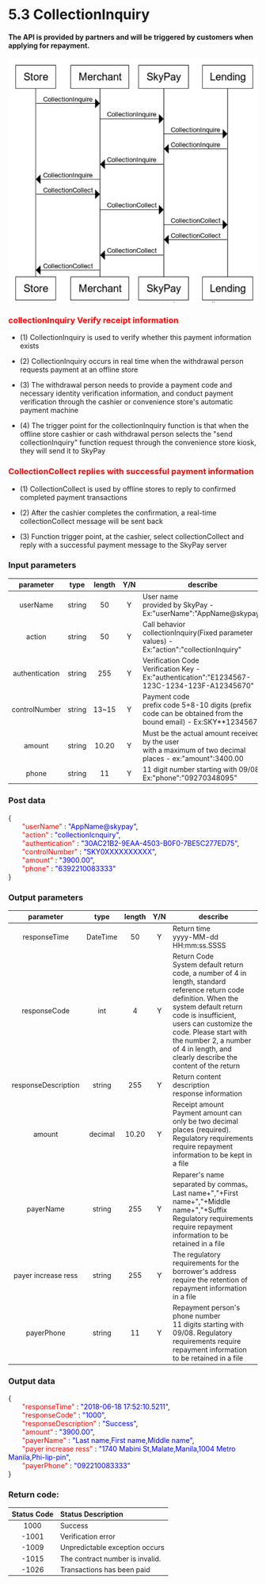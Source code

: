 # 5.3 CollectionInquiry
#### The API is provided by partners and will be triggered by customers when applying for repayment.


![](../public/收款交易顺序图1.png)



### <font color=red>collectionInquiry Verify receipt information</font>

- (1) CollectionInquiry is used to verify whether this payment information exists

- (2) CollectionInquiry occurs in real time when the withdrawal person requests payment at an offline store

- (3) The withdrawal person needs to provide a payment code and necessary identity verification information, and conduct payment verification through the cashier or convenience store's automatic payment machine

- (4) The trigger point for the collectionInquiry function is that when the offline store cashier or cash withdrawal person selects the "send collectionInquiry" function request through the convenience store kiosk, they will send it to SkyPay



### <font color=red>CollectionCollect replies with successful payment information</font>

- (1) CollectionCollect is used by offline stores to reply to confirmed completed payment transactions

- (2) After the cashier completes the confirmation, a real-time collectionCollect message will be sent back

- (3) Function trigger point, at the cashier, select collectionCollect and reply with a successful payment message to the SkyPay server

### Input parameters

| parameter                        |    type     | length   |Y/N |describe|
| :-------------------------: | :-----------: |:-----:|:---:|--------------------------------|   
|userName|string|50|Y|User name <br> provided by SkyPay - Ex:"userName":"AppName@skypay"|
|action|string|50|Y|Call behavior<br>collectionInquiry(Fixed parameter values) - Ex:"action":"collectionInquiry"|
|authentication |string |255|Y|Verification Code<br>  Verification Key - Ex:"authentication":"E1234567-123C-1234-123F-A12345670"|
|controlNumber|string|13~15|Y|Payment code <br> prefix code 5+8-10 digits (prefix code can be obtained from the bound email) - Ex:SKY**12345678|
|amount|string|10.20|Y|Must be the actual amount received by the user<br> with a maximum of two decimal places -  ex:"amount":3400.00|
|phone|string|11|Y|11 digit number starting with 09/08 <br> Ex:"phone":"09270348095"|

### Post data


{<br>
    <font color=red>&ensp;&ensp;&ensp;&ensp;"userName"</font> : <font color=blue>"AppName@skypay"</font>,<br>
    <font color=red>&ensp;&ensp;&ensp;&ensp;"action"</font> : <font color=blue>"collectionIcnquiry"</font>,<br>
    <font color=red>&ensp;&ensp;&ensp;&ensp;"authentication"</font> : <font color=blue>"30AC21B2-9EAA-4503-B0F0-7BE5C277ED75"</font>,<br>
    <font color=red>&ensp;&ensp;&ensp;&ensp;"controlNumber"</font> : <font color=blue>"SKY0XXXXXXXXXX"</font>,<br>
    <font color=red>&ensp;&ensp;&ensp;&ensp;"amount"</font> : <font color=blue>"3900.00"</font>,<br>
    <font color=red>&ensp;&ensp;&ensp;&ensp;"phone"</font> : <font color=blue>"6392210083333"</font><br>
}


### Output parameters
| parameter                        |    type     | length   |Y/N |describe|
| :-------------------------: | :-----------: |:-----:|:-----:|--------------------------------|   
|responseTime|DateTime|50|Y|Return time <br>yyyy-MM-dd HH:mm:ss.SSSS|
|responseCode|int|4|Y|Return Code<br> System default return code, a number of 4 in length, standard reference return code definition. When the system default return code is insufficient, users can customize the code. Please start with the number 2, a number of 4 in length, and clearly describe the content of the return|
|responseDescription|string|255| Y|Return content description<br> response information|
|amount|decimal|10.20|Y|Receipt amount <br> Payment amount can only be two decimal places (required). Regulatory requirements require repayment information to be kept in a file|
|payerName|string|255|Y|Reparer's name <br> separated by commas。Last name+","+First name+","+Middle name+","+Suffix Regulatory requirements require repayment information to be retained in a file|
|payer increase ress|string|255|Y|The regulatory requirements for the borrower's address require the retention of repayment information in a file|
|payerPhone|string|11|Y|Repayment person's phone number<br>11 digits starting with 09/08. Regulatory requirements require repayment information to be retained in a file|

### Output data

{<br>
    <font color=red>&ensp;&ensp;&ensp;&ensp;"responseTime"</font> : <font color=blue>"2018-06-18 17:52:10.5211"</font>,<br>
    <font color=red>&ensp;&ensp;&ensp;&ensp;"responseCode"</font> : <font color=blue>"1000"</font>,<br>
    <font color=red>&ensp;&ensp;&ensp;&ensp;"responseDescription"</font> : <font color=blue>"Success"</font>,<br>
    <font color=red>&ensp;&ensp;&ensp;&ensp;"amount"</font> : <font color=blue>"3900.00"</font>,<br>
    <font color=red>&ensp;&ensp;&ensp;&ensp;"payerName"</font> : <font color=blue>"Last name,First name,Middle name"</font>,<br>
    <font color=red>&ensp;&ensp;&ensp;&ensp;"payer increase ress"</font> : <font color=blue>"1740 Mabini St,Malate,Manila,1004 Metro Manila,Phi-lip-pin"</font>,<br>
    <font color=red>&ensp;&ensp;&ensp;&ensp;"payerPhone"</font> : <font color=blue>"092210083333"</font><br>
}


### Return code:

| Status Code                        |   Status Description    | 
| :-------------------------: | :----------- |
|1000 |Success|
|-1001|Verification error|
|-1009|Unpredictable exception occurs|
|-1015|The contract number is invalid.|
|-1026|Transactions has been paid|






